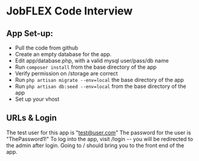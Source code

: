# JobFLEX Code Interview

## App Set-up:
* Pull the code from github
* Create an empty database for the app.
* Edit app/database.php, with a valid mysql user/pass/db name
* Run `composer install` from the base directory of the app
* Verify permission on /storage are correct
* Run `php artisan migrate --env=local` the base directory of the app
* Run `php artisan db:seed --env=local` from the base directory of the app
* Set up your vhost

## URLs & Login
The test user for this app is "test@user.com"
The password for the user is "ThePassword1!"
To log into the app, visit /login -- you will be redirected to the admin after login.
Going to / should bring you to the front end of the app.